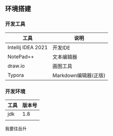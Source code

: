 ## 环境搭建

### 开发工具

| 工具               | 说明                 |
| ------------------ | -------------------- |
| Intellij IDEA 2021 | 开发IDE              |
| NotePad++          | 文本编辑器           |
| draw.io            | 画图工具             |
| Typora             | Markdown编辑器(正版) |



### 开发环境

| 工具 | 版本号 |
| ---- | ------ |
| jdk  | 1.8    |
|      |        |

我要往岳升